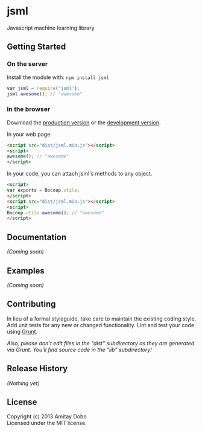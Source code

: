# jsml

Javascript machine learning library

## Getting Started
### On the server
Install the module with: `npm install jsml`

```javascript
var jsml = require('jsml');
jsml.awesome(); // "awesome"
```

### In the browser
Download the [production version][min] or the [development version][max].

[min]: https://raw.github.com/amitay/jsml/master/dist/jsml.min.js
[max]: https://raw.github.com/amitay/jsml/master/dist/jsml.js

In your web page:

```html
<script src="dist/jsml.min.js"></script>
<script>
awesome(); // "awesome"
</script>
```

In your code, you can attach jsml's methods to any object.

```html
<script>
var exports = Bocoup.utils;
</script>
<script src="dist/jsml.min.js"></script>
<script>
Bocoup.utils.awesome(); // "awesome"
</script>
```

## Documentation
_(Coming soon)_

## Examples
_(Coming soon)_

## Contributing
In lieu of a formal styleguide, take care to maintain the existing coding style. Add unit tests for any new or changed functionality. Lint and test your code using [Grunt](http://gruntjs.com/).

_Also, please don't edit files in the "dist" subdirectory as they are generated via Grunt. You'll find source code in the "lib" subdirectory!_

## Release History
_(Nothing yet)_

## License
Copyright (c) 2013 Amitay Dobo  
Licensed under the MIT license.

